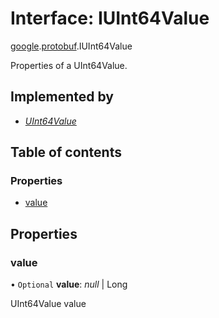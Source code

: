 # Interface: IUInt64Value

[google](../modules/proto.google.md).[protobuf](../modules/proto.google.protobuf.md).IUInt64Value

Properties of a UInt64Value.

## Implemented by

* [*UInt64Value*](../classes/proto.google.protobuf.uint64value.md)

## Table of contents

### Properties

- [value](proto.google.protobuf.iuint64value.md#value)

## Properties

### value

• `Optional` **value**: *null* \| Long

UInt64Value value
